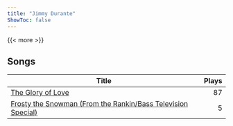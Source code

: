 ```yaml
---
title: "Jimmy Durante"
ShowToc: false
---
```


{{< more >}}

## Songs
Title | Plays 
----- | -----: 
[The Glory of Love](/songs/the-glory-of-love) | 87
[Frosty the Snowman (From the Rankin/Bass Television Special)](/songs/frosty-the-snowman-from-the-rankinbass-television-special) | 5

